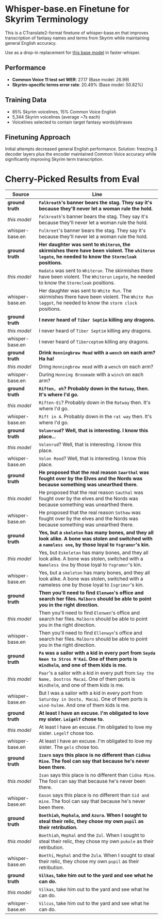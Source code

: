 
# Whisper-base.en Finetune for Skyrim Terminology

This is a CTranslate2-format finetune of whisper-base.en that improves transcription of fantasy names and terms from Skyrim while maintaining general English accuracy.

Use as a drop-in replacement for [this base model](https://huggingface.co/guillaumekln/faster-whisper-base.en) in faster-whisper.

## Performance

- **Common Voice 11 test set WER**: 27.17 (Base model: 26.99)
- **Skyrim-specific terms error rate**: 20.49% (Base model: 50.82%)

## Training Data

- 85% Skyrim voicelines, 15% Common Voice English
- 5,344 Skyrim voicelines (average ~7s each)
- Voicelines selected to contain target fantasy words/phrases

## Finetuning Approach

Initial attempts decreased general English performance. Solution: freezing 3 decoder layers plus the encoder maintained Common Voice accuracy while significantly improving Skyrim term transcription.


# Cherry-Picked Results from Eval

| Source | Line |
| --- | --- |
| **ground truth** | **`Falkreath`'s banner bears the stag. They say it's because they'll never let a woman rule the hold.** |
| _this model_ | `Falkreath`'s banner bears the stag. They say it's because they'll never let a woman rule the hold. |
| whisper-base.en | `Fulkreet`'s banner bears the stag. They say it's because they'll never let a woman rule the hold. |
| **ground truth** | **Her daughter was sent to `Whiterun`, the skirmishes there have been violent. The `whiterun` `legate`, he needed to know the `Stormcloak` positions.** |
| _this model_ | `Hadata` was sent to `Whiterun`. The skirmishes there have been violent. The `Whiterun` `Legate`, he needed to know the `Stormcloak` positions. |
| whisper-base.en | Her daughter was sent to `White Run`. The skirmishes there have been violent. The `White Run` `laggot`, he needed to know the `storm clock` positions. |
| **ground truth** | **I never heard of `Tiber Septim` killing any dragons.** |
| _this model_ | I never heard of `Tiber Septim` killing any dragons. |
| whisper-base.en | I never heard of `Tiberceptom` killing any dragons. |
| **ground truth** | **Drink `Honningbrew Mead` with a `wench` on each arm? Ha ha!** |
| _this model_ | Dring `Honningbrew mead` with a `wench` on each arm? |
| whisper-base.en | During `Honning Broomade` with a `winch` on each arm? |
| **ground truth** | **`Riften, eh`? Probably down in the `Ratway`, then. It's where I'd go.** |
| _this model_ | `Riften-Ei`? Probably down in the `Ratway` then. It's where I'd go. |
| whisper-base.en | `Rift in A`. Probably down in the `rat way` then. It's where I'd go. |
| **ground truth** | **`Volunruud`? Well, that is interesting. I know this place...** |
| _this model_ | `Volenrud`? Well, that is interesting. I know this place. |
| whisper-base.en | `Volon Rood`? Well, that is interesting. I know this place. |
| **ground truth** | **He proposed that the real reason `Saarthal` was fought over by the Elves and the Nords was because something was unearthed there.** |
| _this model_ | He proposed that the real reason `Sauthal` was fought over by the elves and the Nords was because something was unearthed there. |
| whisper-base.en | He proposed that the real reason `Sothaw` was fought over by the elves and the Nords was because something was unearthed there. |
| **ground truth** | **Yes, but a `skeleton` has many bones, and they all look alike. A bone was stolen and switched with a `nameless one`, by those loyal to `Ysgramor`'s kin.** |
| _this model_ | Yes, but `Eskeletan` has many bones, and they all look alike. A bone was stolen, switched with a `Nameless One` by those loyal to `Ysgramor`'s kin. |
| whisper-base.en | Yes, but a `skeleton` has many bones, and they all look alike. A bone was stolen, switched with a nameless one by those loyal to `Isgrimor`'s kin. |
| **ground truth** | **Then you'll need to find `Elenwen`'s office and search her files. `Malborn` should be able to point you in the right direction.** |
| _this model_ | Then you'll need to find `Elenwen`'s office and search her files. `Malborn` should be able to point you in the right direction. |
| whisper-base.en | Then you'll need to find `Ellenwyn`'s office and search her files. `Malborn` should be able to point you in the right direction. |
| **ground truth** | **`Pa` was a sailor with a kid in every port from `Seyda Neen to Stros M'Kai`. One of them ports is `Windhelm`, and one of them kids is me.** |
| _this model_ | `Paar`'s a sailor with a kid in every putt from `Say the Name, Dostros Macai`. One of them ports is `Windhelm`, and one of them kids is me. |
| whisper-base.en | But I was a sailor with a kid in every port from `Saturday in Dosto, Macai`. One of them ports is `wind-hulme`. And one of them kids is me. |
| **ground truth** | **At least I have an excuse. I'm obligated to love my sister. `Leigelf` chose to.** |
| _this model_ | At least I have an excuse. I'm obligated to love my sister. `Legelf` chose too. |
| whisper-base.en | At least I have an excuse. I'm obligated to love my sister. The `gels` chose too. |
| **ground truth** | **`Izarn` says this place is no different than `Cidhna Mine`. The fool can say that because he's never been there.** |
| _this model_ | `Isan` says this place is no different than `Cidna Mine`. The fool can say that because he's never been there. |
| whisper-base.en | `Eason` says this place is no different than `Sid and mine`. The fool can say that because he's never been there. |
| **ground truth** | **`Boethiah`, `Mephala`, and `Azura`. When I sought to steal their relic, they chose my own `pupil` as their retribution.** |
| _this model_ | `Boethiah`, `Mephal` and the `Zul`. When I sought to steal their relic, they chose my own `pukule` as their retribution. |
| whisper-base.en | `Boethi`, `Mephal` and the `Zula`. When I sought to steal their relic, they chose my own `pupil` as their retribution. |
| **ground truth** | **`Vilkas`, take him out to the yard and see what he can do.** |
| _this model_ | `Vilkas`, take him out to the yard and see what he can do. |
| whisper-base.en | `Vilcus`, take him out to the yard and see what he can do. |